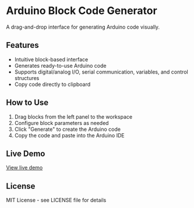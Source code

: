 # Arduino Block Code Generator

A drag-and-drop interface for generating Arduino code visually.

## Features

- Intuitive block-based interface
- Generates ready-to-use Arduino code
- Supports digital/analog I/O, serial communication, variables, and control structures
- Copy code directly to clipboard

## How to Use

1. Drag blocks from the left panel to the workspace
2. Configure block parameters as needed
3. Click "Generate" to create the Arduino code
4. Copy the code and paste into the Arduino IDE

## Live Demo

[View live demo](https://arduino-blockcode-generator.vercel.app/) 

## License

MIT License - see LICENSE file for details